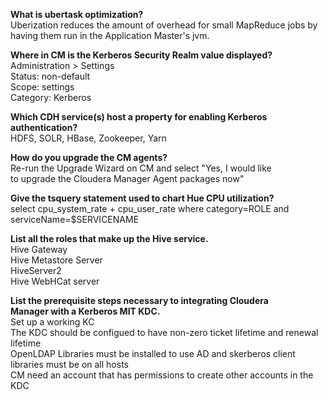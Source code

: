 
<strong>What is ubertask optimization?</strong>  
Uberization reduces the amount of overhead for small MapReduce jobs by  
having them run in the Application Master's jvm.  
  
<strong>Where in CM is the Kerberos Security Realm value displayed?</strong>  
Administration > Settings  
Status: non-default  
Scope: settings  
Category: Kerberos  
  
<strong>Which CDH service(s) host a property for enabling Kerberos authentication?</strong>  
HDFS, SOLR, HBase, Zookeeper, Yarn  
  
<strong>How do you upgrade the CM agents?</strong>  
Re-run the Upgrade Wizard on CM and select "Yes, I would like  
to upgrade the Cloudera Manager Agent packages now"  

<strong>Give the tsquery statement used to chart Hue CPU utilization?</strong>  
select cpu_system_rate + cpu_user_rate where category=ROLE and serviceName=$SERVICENAME  

<strong>List all the roles that make up the Hive service.</strong>  
Hive Gateway  
Hive Metastore Server  
HiveServer2  
Hive WebHCat server

<strong>List the prerequisite steps necessary to integrating Cloudera   
Manager with a Kerberos MIT KDC.</strong>   
Set up a working KC  
The KDC should be configued to have non-zero ticket lifetime and renewal lifetime   
OpenLDAP Libraries must be installed to use AD and skerberos client libraries must be on all hosts  
CM need an account that has permissions to create other accounts in the KDC  
